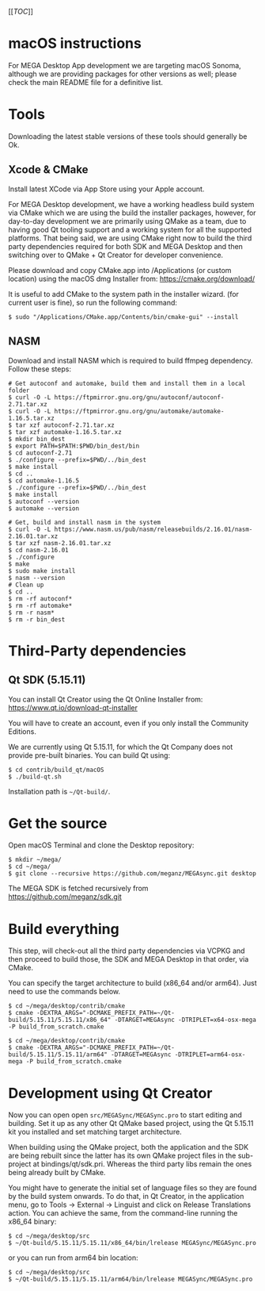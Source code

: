 [[_TOC_]]

# macOS instructions

For MEGA Desktop App development we are targeting macOS Sonoma, although we are providing
packages for other versions as well; please check the main README file for a definitive
list.

# Tools

Downloading the latest stable versions of these tools should generally be Ok.

## Xcode & CMake

Install latest XCode via App Store using your Apple account.

For MEGA Desktop development, we have a working headless build system via CMake
which we are using the build the installer packages, however, for day-to-day
development we are primarily using QMake as a team, due to having good Qt
tooling support and a working system for all the supported platforms. That being
said, we are using CMake right now to build the third party dependencies required
for both SDK and MEGA Desktop and then switching over to QMake + Qt Creator for
developer convenience.

Please download and copy CMake.app into /Applications (or custom location) using the macOS
dmg Installer from:
https://cmake.org/download/

It is useful to add CMake to the system path in the installer wizard. (for current user is
fine), so run the following command:
```
$ sudo "/Applications/CMake.app/Contents/bin/cmake-gui" --install
```

## NASM

Download and install NASM which is required to build ffmpeg dependency.
Follow these steps:
```
# Get autoconf and automake, build them and install them in a local folder
$ curl -O -L https://ftpmirror.gnu.org/gnu/autoconf/autoconf-2.71.tar.xz
$ curl -O -L https://ftpmirror.gnu.org/gnu/automake/automake-1.16.5.tar.xz
$ tar xzf autoconf-2.71.tar.xz
$ tar xzf automake-1.16.5.tar.xz
$ mkdir bin_dest
$ export PATH=$PATH:$PWD/bin_dest/bin
$ cd autoconf-2.71
$ ./configure --prefix=$PWD/../bin_dest
$ make install
$ cd ..
$ cd automake-1.16.5
$ ./configure --prefix=$PWD/../bin_dest
$ make install
$ autoconf --version
$ automake --version

# Get, build and install nasm in the system
$ curl -O -L https://www.nasm.us/pub/nasm/releasebuilds/2.16.01/nasm-2.16.01.tar.xz
$ tar xzf nasm-2.16.01.tar.xz
$ cd nasm-2.16.01
$ ./configure
$ make
$ sudo make install
$ nasm --version
# Clean up
$ cd ..
$ rm -rf autoconf*
$ rm -rf automake*
$ rm -r nasm*
$ rm -r bin_dest
```

# Third-Party dependencies

## Qt SDK (5.15.11)

You can install Qt Creator using the Qt Online Installer from:
https://www.qt.io/download-qt-installer

You will have to create an account, even if you only install the Community Editions.

We are currently using Qt 5.15.11, for which the Qt Company does not provide pre-built
binaries. You can build Qt using:
```
$ cd contrib/build_qt/macOS
$ ./build-qt.sh
```
Installation path is `~/Qt-build/`.

# Get the source

Open macOS Terminal and clone the Desktop repository:
```
$ mkdir ~/mega/
$ cd ~/mega/
$ git clone --recursive https://github.com/meganz/MEGAsync.git desktop
```

The MEGA SDK is fetched recursively from https://github.com/meganz/sdk.git

# Build everything

This step, will check-out all the third party dependencies via VCPKG and then
proceed to build those, the SDK and MEGA Desktop in that order, via CMake.

You can specify the target architecture to build (x86_64 and/or arm64). Just need to use the commands below. 

```
$ cd ~/mega/desktop/contrib/cmake
$ cmake -DEXTRA_ARGS="-DCMAKE_PREFIX_PATH=~/Qt-build/5.15.11/5.15.11/x86_64" -DTARGET=MEGAsync -DTRIPLET=x64-osx-mega -P build_from_scratch.cmake

$ cd ~/mega/desktop/contrib/cmake
$ cmake -DEXTRA_ARGS="-DCMAKE_PREFIX_PATH=~/Qt-build/5.15.11/5.15.11/arm64" -DTARGET=MEGAsync -DTRIPLET=arm64-osx-mega -P build_from_scratch.cmake

```

# Development using Qt Creator

Now you can open open `src/MEGASync/MEGASync.pro` to start editing and building. Set it up
as any other Qt QMake based project, using the Qt 5.15.11 kit you installed and set
matching target architecture.

When building using the QMake project, both the application and the SDK are
being rebuilt since the latter has its own QMake project files in the
sub-project at bindings/qt/sdk.pri. Whereas the third party libs remain the ones
being already built by CMake.

You might have to generate the initial set of language files so they are found
by the build system onwards. To do that, in Qt Creator, in the application menu,
go to Tools -> External -> Linguist and click on Release Translations action.
You can achieve the same, from the command-line running the x86_64 binary:
```
$ cd ~/mega/desktop/src
$ ~/Qt-build/5.15.11/5.15.11/x86_64/bin/lrelease MEGASync/MEGASync.pro
```
or you can run from arm64 bin location:
```
$ cd ~/mega/desktop/src
$ ~/Qt-build/5.15.11/5.15.11/arm64/bin/lrelease MEGASync/MEGASync.pro
```
